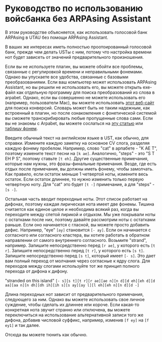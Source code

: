 # Руководство по использованию войсбанка без ARPAsing Assistant

В этом руководстве объясняется, как использовать голосовой банк ARPAsing в UTAU без помощи ARPAsing Assistant.

В ваших же интересах иметь полностью проотоированный голосовой банк, прежде чем делать USTы с ним, потому что настройка времени нот будет зависеть от значений предварительного произношения.

Если вы не используете плагин, вы можете обойти все проблемы, связанные с регулировкой времени и неправильными фонемами. Однако вы упускаете все удобства, связанные с базовыми преобразованиями.
Если ваш компьютер может использовать ARPAsing Assistant, но вы решили не использовать его, вы можете открыть exe-файл как отдельную программу для поиска преобразований из слова в arpabet. Однако, если вы совершенно не можете использовать его (например, пользователи Mac), вы можете использовать [этот веб-сайт]() для поиска конверсий. Словарь может быть не таким надежным, как встроенный в плагин, но после ознакомления с фонетической системой вы сможете транскрибировать любые пропущенные слова сами. Если вы не знакомы с Arpabet, вы можете сослаться на [эту статью]() или [таблицу фонем]().

Введите обычный текст на английском языке в UST, как обычно, для справки.
Измените каждую заметку на основное CV слога, разделяя каждую фонему пробелом. Например, слово "cat" в арпабете - "K AE T", поэтому измените текст песни на `[k ae]`. Аналогично, "steps" - это "S T EH P S", поэтому ставьте `[t eh]`.
Другие существенные примечания, которые нам нужны, это фразы-финальные примечания. Везде, где есть отдых после примечания, вы должны иметь фонему, чтобы замолчать. Как правило, если остаток меньше 1 четвертой ноты, измените весь остаток. Если остаток длиннее, то нужно изменить только первую четвертную ноту. Для "cat" это будет `[t -]` примечание, а для "steps" - `[s -]`.

Остальная часть вводит переходные ноты. Этот список работает на дифонах, поэтому каждая лирическая нота имеет две фонемы.
Тишина считается как единое целое и необходима всякий раз, когда вы переходите между спетой лирикой и отдыхом. Мы уже покрывали ноты с остатками после них, поэтому давайте рассмотрим ноты с остатками раньше. Если оно начинается с гласной, вы можете просто добавить дефис. Например, "eye" `[ay]` становится `[- ay]`. Если он начинается с согласного или согласного кластера, вы хотите работать в обратном направлении от самого внутреннего согласного. Возьмите "strand", например. Запишите непосредственно перед `[r ae]`, у которого есть `[t r]`. Запишите непосредственно перед `[t r]`, у которого есть `[s t]`. Запишите непосредственно перед `[s t]`, который имеет `[- s]`. Это дает вам полный переход от молчания через согласные к ядру слога.
Для переходов между слогами используйте тот же принцип полного перехода от дифона к дифону.

"stranded on this island"
`[- s][s t][t r][r ae][ae n][n d][d eh][eh d][d aa][aa n][n dh][dh ih][ih s][s ay][ay l][l eh][eh n][n d][d -]`

Длина переходных нот зависит от предварительного примечания, следующего за ним. Однако вы можете использовать свое личное суждение, чтобы сделать их длиннее или короче.
Если какая-то конкретная нота звучит странно или отключена, вы можете переключиться на использование альтернативной записи того же дифона, добавив числовой суффикс, например, изменив `[f ey]` на `[f ey1]` и так далее.

Отсюда вы можете тюнить как обычно.
